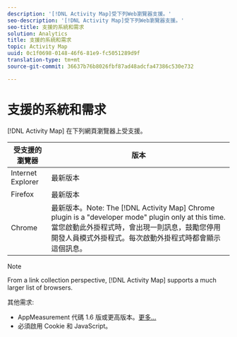 ```yaml
---
description: '[!DNL Activity Map]受下列Web瀏覽器支援。'
seo-description: '[!DNL Activity Map]受下列Web瀏覽器支援。'
seo-title: 支援的系統和需求
solution: Analytics
title: 支援的系統和需求
topic: Activity Map
uuid: 0c1f0698-0148-46f6-81e9-fc5051289d9f
translation-type: tm+mt
source-git-commit: 36637b76b8026fbf87ad48adcfa47386c530e732

---
```



# 支援的系統和需求

[!DNL Activity Map] 在下列網頁瀏覽器上受支援。

| 受支援的瀏覽器 | 版本 |
|--- |--- |
| Internet Explorer | 最新版本 |
| Firefox | 最新版本 |
| Chrome | 最新版本。Note:  The [!DNL Activity Map] Chrome plugin is a "developer mode" plugin only at this time. 當您啟動此外掛程式時，會出現一則訊息，鼓勵您停用開發人員模式外掛程式。每次啟動外掛程式時都會顯示這個訊息。 |

>[!NOTE]
>
>From a link collection perspective, [!DNL Activity Map] supports a much larger list of browsers.

其他需求:

* AppMeasurement 代碼 1.6 版或更高版本。[更多...](/help/analyze/activity-map/activitymap-getting-started/activitymap-getting-started-admins/activitymap-enable.md)
* 必須啟用 Cookie 和 JavaScript。

